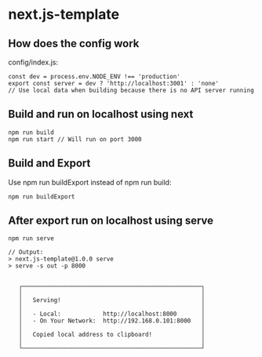 # next.js-template
## How does the config work
config/index.js:
````
const dev = process.env.NODE_ENV !== 'production'
export const server = dev ? 'http://localhost:3001' : 'none'
// Use local data when building because there is no API server running
````
## Build and run on localhost using next
````
npm run build
npm run start // Will run on port 3000
````
## Build and Export
Use npm run buildExport instead of npm run build:
````
npm run buildExport
````
## After export run on localhost using serve
````
npm run serve

// Output:
> next.js-template@1.0.0 serve
> serve -s out -p 8000


   ┌───────────────────────────────────────────────────┐
   │                                                   │
   │   Serving!                                        │
   │                                                   │
   │   - Local:            http://localhost:8000       │
   │   - On Your Network:  http://192.168.0.101:8000   │
   │                                                   │
   │   Copied local address to clipboard!              │
   │                                                   │
   └───────────────────────────────────────────────────┘
````

